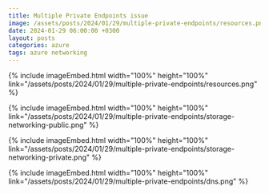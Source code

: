 ```yaml
---
title: Multiple Private Endpoints issue
image: /assets/posts/2024/01/29/multiple-private-endpoints/resources.png
date: 2024-01-29 06:00:00 +0300
layout: posts
categories: azure
tags: azure networking
---
```


{% include imageEmbed.html width="100%" height="100%" link="/assets/posts/2024/01/29/multiple-private-endpoints/resources.png" %}

{% include imageEmbed.html width="100%" height="100%" link="/assets/posts/2024/01/29/multiple-private-endpoints/storage-networking-public.png" %}

{% include imageEmbed.html width="100%" height="100%" link="/assets/posts/2024/01/29/multiple-private-endpoints/storage-networking-private.png" %}

{% include imageEmbed.html width="100%" height="100%" link="/assets/posts/2024/01/29/multiple-private-endpoints/dns.png" %}

<!--
Background:

Why Private Endpoints?

- https://learn.microsoft.com/en-us/azure/private-link/private-endpoint-overview

- Private endpoint DNS records x 2 -> delete causes problems!
  - "Be careful when deleting private endpoints"
  - Resources: Storage, Key vault
  - https://github.com/MicrosoftDocs/azure-docs/issues/58044
-->